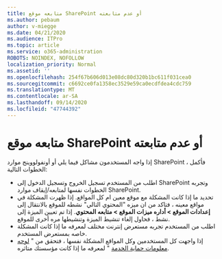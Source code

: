 ```yaml
---
title: متابعه موقع SharePoint أو عدم متابعته
ms.author: pebaum
author: v-miegge
ms.date: 04/21/2020
ms.audience: ITPro
ms.topic: article
ms.service: o365-administration
ROBOTS: NOINDEX, NOFOLLOW
localization_priority: Normal
ms.assetid: ''
ms.openlocfilehash: 254f67b606d013e08dc80d320b1bc611f031cea0
ms.sourcegitcommit: c6692ce0fa1358ec3529e59ca0ecdfdea4cdc759
ms.translationtype: MT
ms.contentlocale: ar-SA
ms.lasthandoff: 09/14/2020
ms.locfileid: "47744392"
---
```

# <a name="follow-or-un-follow-a-sharepoint-site"></a>متابعه موقع SharePoint أو عدم متابعته

إذا واجه المستخدمون مشاكل فيما يلي أو أونفولووينج موارد SharePoint ، فأكمل الخطوات التالية:

* اطلب من المستخدم تسجيل الخروج وتسجيل الدخول إلى SharePoint وتجربه الخطوات نفسها لمتابعه/إيقاف موارد SharePoint.
* تحديد ما إذا كانت المشكلة مع موقع معين ام كل المواقع. إذا ظهرت المشكلة في مواقع معينه ، فتاكد من ان ميزه "المحتوي التالي" نشطه للموقع بالانتقال إلى **إعدادات الموقع > أداره ميزات الموقع > متابعه المحتوي**. إذا تم تعيين الميزة إلى نشط ، فحاول إلغاء تنشيط الميزة وتنشيطها مره أخرى للموقع.
* اطلب من المستخدم تجربه مستعرض إنترنت مختلف لمعرفه ما إذا كانت المشكلة خاصه بمستعرض المستخدم.
* إذا واجهت كل المستخدمين وكل المواقع المشكلة نفسها ، فتحقق من " [لوحه معلومات حماية الخدمة](https://admin.microsoft.com/AdminPortal/Home#/servicehealth) " لمعرفه ما إذا كانت مؤسستك متاثره.
